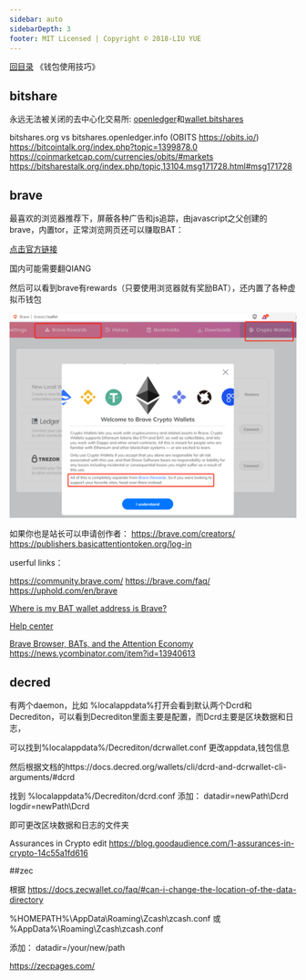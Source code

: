 ```yaml
---
sidebar: auto
sidebarDepth: 3
footer: MIT Licensed | Copyright © 2018-LIU YUE
---
```


[回目录](/docs/blockchain)  《钱包使用技巧》

## bitshare

永远无法被关闭的去中心化交易所:
[openledger](http://openledger.io/?r=liu-yue)和[wallet.bitshares](https://wallet.bitshares.org/?r=liu-yue)


bitshares.org vs bitshares.openledger.info (OBITS https://obits.io/)
https://bitcointalk.org/index.php?topic=1399878.0
https://coinmarketcap.com/currencies/obits/#markets
https://bitsharestalk.org/index.php/topic,13104.msg171728.html#msg171728

## brave

最喜欢的浏览器推荐下，屏蔽各种广告和js追踪，由javascript之父创建的brave，内置tor，正常浏览网页还可以赚取BAT：

[点击官方链接](https://brave.com/lyh992)

国内可能需要翻QIANG

然后可以看到brave有rewards（只要使用浏览器就有奖励BAT），还内置了各种虚拟币钱包

![](/docs/docs_image/blockchain/wallet/brave01.png)

如果你也是站长可以申请创作者：
https://brave.com/creators/
https://publishers.basicattentiontoken.org/log-in

userful links：

https://community.brave.com/
https://brave.com/faq/
https://uphold.com/en/brave

[Where is my BAT wallet address is Brave?](https://www.reddit.com/r/BATProject/comments/8ta0m4/where_is_my_bat_wallet_address_is_brave/)

[Help center](https://support.brave.com/hc/)

[Brave Browser, BATs, and the Attention Economy](https://www.youtube.com/watch?v=yR-ayASDdrE&feature=youtu.be)
https://news.ycombinator.com/item?id=13940613



## decred
有两个daemon，比如 %localappdata%打开会看到默认两个Dcrd和Decrediton，可以看到Decrediton里面主要是配置，而Dcrd主要是区块数据和日志，

可以找到%localappdata%/Decrediton/dcrwallet.conf 更改appdata,钱包信息


然后根据文档的https://docs.decred.org/wallets/cli/dcrd-and-dcrwallet-cli-arguments/#dcrd

找到 %localappdata%/Decrediton/dcrd.conf 添加：
datadir=newPath\Dcrd
logdir=newPath\Dcrd

即可更改区块数据和日志的文件夹


Assurances in Crypto edit https://blog.goodaudience.com/1-assurances-in-crypto-14c55a1fd616


##zec

根据 https://docs.zecwallet.co/faq/#can-i-change-the-location-of-the-data-directory

%HOMEPATH%\AppData\Roaming\Zcash\zcash.conf
或
%AppData%\Roaming\Zcash\zcash.conf

添加：
datadir=/your/new/path

https://zecpages.com/




